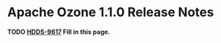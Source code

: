 # Apache Ozone 1.1.0 Release Notes

**TODO [HDDS-9617](https://issues.apache.org/jira/browse/HDDS-9617) Fill in this page.**

